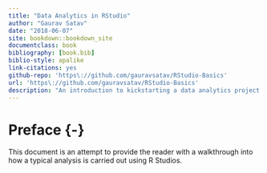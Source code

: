 ```yaml
--- 
title: "Data Analytics in RStudio"
author: "Gaurav Satav"
date: "2018-06-07"
site: bookdown::bookdown_site
documentclass: book
bibliography: [book.bib]
biblio-style: apalike
link-citations: yes
github-repo: 'https\://github.com/gauravsatav/RStudio-Basics'
url: 'https\://github.com/gauravsatav/RStudio-Basics'
description: "An introduction to kickstarting a data analytics project in R Studio"
---
```


# Preface {-}

This document is an attempt to provide the reader with a walkthrough into how a typical analysis is carried out using R Studios.
